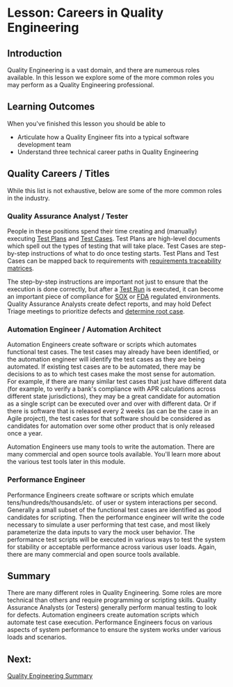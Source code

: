 # Lesson: Careers in Quality Engineering

## Introduction

Quality Engineering is a vast domain, and there are numerous roles available. In this lesson we explore some of the more common roles you may perform as a Quality Engineering professional.

## Learning Outcomes

When you've finished this lesson you should be able to 
* Articulate how a Quality Engineer fits into a typical software development team
* Understand three technical career paths in Quality Engineering

## Quality Careers / Titles

While this list is not exhaustive, below are some of the more common roles in the industry.

### Quality Assurance Analyst / Tester

People in these positions spend their time creating and (manually) executing [Test Plans](https://en.wikipedia.org/wiki/Test_plan) and [Test Cases](https://en.wikipedia.org/wiki/Test_case). Test Plans are high-level documents which spell out the types of testing that will take place. Test Cases are step-by-step instructions of what to do once testing starts. Test Plans and Test Cases can be mapped back to requirements with [requirements traceability matrices](https://www.softwaretestinghelp.com/requirements-traceability-matrix/).

The step-by-step instructions are important not just to ensure that the execution is done correctly, but after a [Test Run](https://www.testmonitor.com/blog/test-case-test-suite-test-run-whats-the-difference) is executed, it can become an important piece of compliance for [SOX](https://en.wikipedia.org/wiki/Sarbanes%E2%80%93Oxley_Act) or [FDA](https://www.fda.gov/files/medical%20devices/published/General-Principles-of-Software-Validation---Final-Guidance-for-Industry-and-FDA-Staff.pdf) regulated environments. Quality Assurance Analysts create defect reports, and may hold Defect Triage meetings to prioritize defects and [determine root case](https://en.wikipedia.org/wiki/Root_cause_analysis).

### Automation Engineer / Automation Architect

Automation Engineers create software or scripts which automates functional test cases. The test cases may already have been identified, or the automation engineer will identify the test cases as they are being automated. If existing test cases are to be automated, there may be decisions to as to which test cases make the most sense for automation. For example, if there are many similar test cases that just have different data (for example, to verify a bank's compliance with APR calculations across different state jurisdictions), they may be a great candidate for automation as a single script can be executed over and over with different data. Or if there is software that is released every 2 weeks (as can be the case in an Agile project), the test cases for that software should be considered as candidates for automation over some other product that is only released once a year.

Automation Engineers use many tools to write the automation. There are many commercial and open source tools available. You'll learn more about the various test tools later in this module.

### Performance Engineer

Performance Engineers create software or scripts which emulate tens/hundreds/thousands/etc. of user or system interactions per second. Generally a small subset of the functional test cases are identified as good candidates for scripting. Then the performance engineer will write the code necessary to simulate a user performing that test case, and most likely parameterize the data inputs to vary the mock user behavior. The performance test scripts will be executed in various ways to test the system for stability or acceptable performance across various user loads. Again, there are many commercial and open source tools available. 

## Summary

There are many different roles in Quality Engineering. Some roles are more technical than others and require programming or scripting skills. Quality Assurance Analysts (or Testers) generally perform manual testing to look for defects. Automation engineers create automation scripts which automate test case execution. Performance Engineers focus on various aspects of system performance to ensure the system works under various loads and scenarios.

## Next:
[Quality Engineering Summary](./MQA-qe-overview-summary.md)